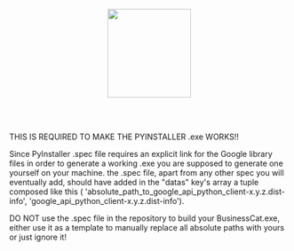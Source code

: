 
<p align="center"><img width="150" height="160" src="https://www.drupal.org/files/project-images/Google-API.jpg"/></p>

<br><br>

THIS IS REQUIRED TO MAKE THE PYINSTALLER .exe WORKS!!

Since PyInstaller .spec file requires an explicit link for the Google library files in order to generate a working .exe you are supposed to generate one yourself on your machine. 
the .spec file, apart from any other spec you will eventually add, should have added in the "datas" key's array a tuple composed like this ( 'absolute_path_to_google_api_python_client-x.y.z.dist-info', 'google_api_python_client-x.y.z.dist-info').

DO NOT use the .spec file in the repository to build your BusinessCat.exe, either use it as a template to manually replace all absolute paths with yours or just ignore it! 

